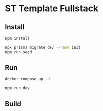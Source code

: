 # ST Template Fullstack

## Install

```bash
npm install
```

```bash
npx prisma migrate dev --name init
npm run seed
```

## Run

```bash
docker compose up -d

npm run dev
```

## Build
